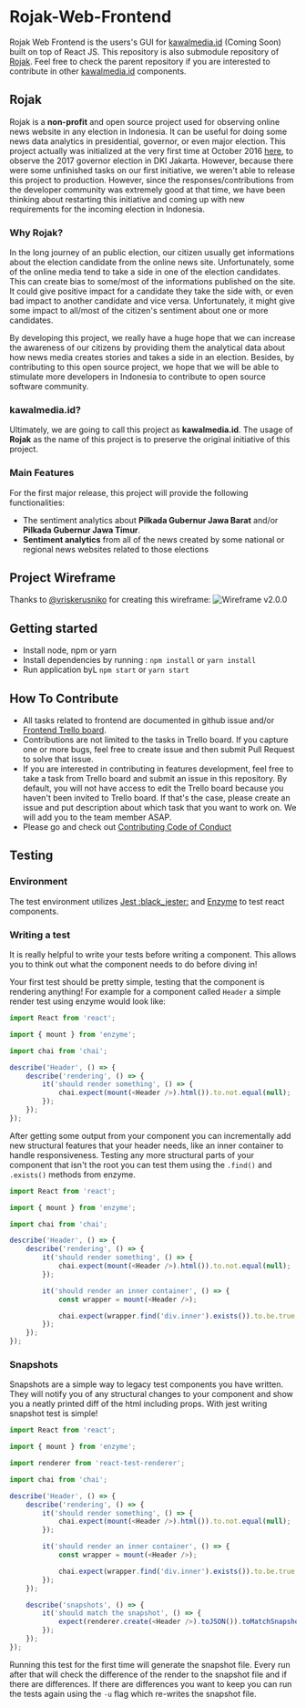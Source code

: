 # Rojak-Web-Frontend

Rojak Web Frontend is the users's GUI for [kawalmedia.id](http://kawalmedia.id) (Coming Soon)
built on top of React JS. This repository is also submodule repository of
[Rojak](https://github.com/imrenagi/rojak). Feel free to check the parent repository
if you are interested to contribute in other [kawalmedia.id](http://kawalmedia.id)  components.

## Rojak

Rojak is a **non-profit** and open source project used for observing online news
website in any election in Indonesia. It can be useful for doing some news data
analytics in presidential, governor, or even major election. This project actually was
initialized at the very first time at October 2016 [here](https://github.com/pyk/rojak),
to observe the 2017 governor election in DKI Jakarta. However, because there were some
unfinished tasks on our first initiative, we weren't able to release this project
to production. However, since the responses/contributions from the developer community was
extremely good at that time, we have been thinking about restarting this initiative
and coming up with new requirements for the incoming election in Indonesia.

### Why Rojak?

In the long journey of an public election, our citizen usually get informations about
the election candidate from the online news site. Unfortunately, some of the
online media tend to take a side in one of the election candidates. This can create
bias to some/most of the informations published on the site. It could give
positive impact for a candidate they take the side with, or even bad impact to
another candidate and vice versa. Unfortunately, it might give some impact to
all/most of the citizen's sentiment about one or more candidates.

By developing this project, we really have a huge hope that we can increase the
awareness of our citizens by providing them the analytical data about how news media
creates stories and takes a side in an election. Besides, by contributing to this
open source project, we hope that we will be able to stimulate more developers
in Indonesia to contribute to open source software community.

### kawalmedia.id?

Ultimately, we are going to call this project as **kawalmedia.id**. The usage of **Rojak**
as the name of this project is to preserve the original initiative of this project.

### Main Features

For the first major release, this project will provide the following functionalities:
* The sentiment analytics about **Pilkada Gubernur Jawa Barat** and/or **Pilkada
Gubernur Jawa Timur**.
* **Sentiment analytics** from all of the news created by some national or regional
news websites related to those elections

## Project Wireframe

Thanks to [@vriskerusniko](https://twitter.com/vriskerusniko) for creating this
wireframe:
![Wireframe v2.0.0](./rojakv2-wireframe.jpg)

## Getting started

* Install node, npm or yarn
* Install dependencies by running : `npm install` or `yarn install`
* Run application byL `npm start` or `yarn start`

## How To Contribute

* All tasks related to frontend are documented in github issue and/or
[Frontend Trello board](https://trello.com/b/6SVhUtTo).
* Contributions are not limited to the tasks in Trello board. If you capture one
 or more bugs, feel free to create issue and then submit Pull Request to solve that issue.
* If you are interested in contributing in features development, feel free to
take a task from Trello board and submit an issue in this repository.
By default, you will not have access to edit the Trello board because you haven't
been invited to Trello board. If that's the case, please create an issue and put
description about which task that you want to work on. We will add you to the team
member ASAP.
* Please go and check out [Contributing Code of Conduct](./CONTRIBUTING.md)

## Testing

### Environment

The test environment utilizes [Jest :black_jester:](https://facebook.github.io/jest/) and [Enzyme](http://airbnb.io/enzyme) to test react components.

### Writing a test

It is really helpful to write your tests before writing a component. This allows you to think out what the component needs to do before diving in!

Your first test should be pretty simple, testing that the component is rendering anything! For example for a component called `Header` a simple render test using enzyme would look like:

```javascript
import React from 'react';

import { mount } from 'enzyme';

import chai from 'chai';

describe('Header', () => {
    describe('rendering', () => {
        it('should render something', () => {
            chai.expect(mount(<Header />).html()).to.not.equal(null);
        });
    });
});
```

After getting some output from your component you can incrementally add new structural features that your header needs, like an inner container to handle responsiveness. Testing any more structural parts of your component that isn't the root you can test them using the `.find()` and `.exists()` methods from enzyme.

```javascript
import React from 'react';

import { mount } from 'enzyme';

import chai from 'chai';

describe('Header', () => {
    describe('rendering', () => {
        it('should render something', () => {
            chai.expect(mount(<Header />).html()).to.not.equal(null);
        });

        it('should render an inner container', () => {
            const wrapper = mount(<Header />);

            chai.expect(wrapper.find('div.inner').exists()).to.be.true;
        });
    });
});
```

### Snapshots

Snapshots are a simple way to legacy test components you have written. They will notify you of any structural changes to your component and show you a neatly printed diff of the html including props. With jest writing snapshot test is simple!

```javascript
import React from 'react';

import { mount } from 'enzyme';

import renderer from 'react-test-renderer';

import chai from 'chai';

describe('Header', () => {
    describe('rendering', () => {
        it('should render something', () => {
            chai.expect(mount(<Header />).html()).to.not.equal(null);
        });

        it('should render an inner container', () => {
            const wrapper = mount(<Header />);

            chai.expect(wrapper.find('div.inner').exists()).to.be.true;
        });
    });

    describe('snapshots', () => {
        it('should match the snapshot', () => {
            expect(renderer.create(<Header />).toJSON()).toMatchSnapshot();
        });
    });
});
```

Running this test for the first time will generate the snapshot file. Every run after that will check the difference of the render to the snapshot file and if there are differences. If there are differences you want to keep you can run the tests again using the `-u` flag which re-writes the snapshot file.
